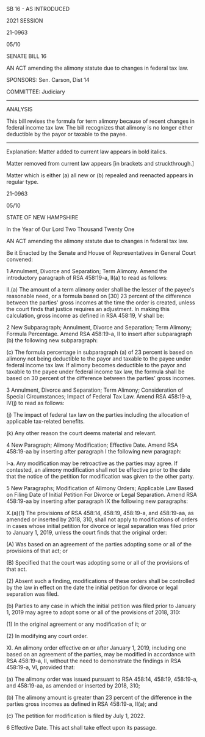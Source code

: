  SB 16 - AS INTRODUCED

 

 

2021 SESSION

 21-0963

 05/10

 

SENATE BILL 16

 

AN ACT amending the alimony statute due to changes in federal tax law.

 

SPONSORS: Sen. Carson, Dist 14

 

COMMITTEE: Judiciary

 

-----------------------------------------------------------------

 

ANALYSIS

 

 This bill revises the formula for term alimony because of recent changes in federal income tax law. The bill recognizes that alimony is no longer either deductible by the payor or taxable to the payee.

 

- - - - - - - - - - - - - - - - - - - - - - - - - - - - - - - - - - - - - - - - - - - - - - - - - - - - - - - - - - - - - - - - - - - - - - - - - - - 

 

Explanation: Matter added to current law appears in bold italics.

 Matter removed from current law appears [in brackets and struckthrough.]

 Matter which is either (a) all new or (b) repealed and reenacted appears in regular type.

 21-0963

 05/10

 

STATE OF NEW HAMPSHIRE

 

In the Year of Our Lord Two Thousand Twenty One

 

AN ACT amending the alimony statute due to changes in federal tax law.

 

Be it Enacted by the Senate and House of Representatives in General Court convened:

 

 1 Annulment, Divorce and Separation; Term Alimony. Amend the introductory paragraph of RSA 458:19-a, II(a) to read as follows:

 II.(a) The amount of a term alimony order shall be the lesser of the payee's reasonable need, or a formula based on [30] 23 percent of the difference between the parties' gross incomes at the time the order is created, unless the court finds that justice requires an adjustment.  In making this calculation, gross income as defined in RSA 458:19, V shall be: 

 2 New Subparagraph; Annulment, Divorce and Separation; Term Alimony; Formula Percentage. Amend RSA 458:19-a, II to insert after subparagraph (b) the following new subparagraph:

 (c) The formula percentage in subparagraph (a) of 23 percent is based on alimony not being deductible to the payor and taxable to the payee under federal income tax law. If alimony becomes deductible to the payor and taxable to the payee under federal income tax law, the formula shall be based on 30 percent of the difference between the parties' gross incomes. 

 3 Annulment, Divorce and Separation; Term Alimony; Consideration of Special Circumstances; Impact of Federal Tax Law. Amend RSA 458:19-a, IV(j) to read as follows:

 (j) The impact of federal tax law on the parties including the allocation of applicable tax-related benefits.

 (k) Any other reason the court deems material and relevant. 

 4 New Paragraph; Alimony Modification; Effective Date. Amend RSA 458:19-aa by inserting after paragraph I the following new paragraph:

 I-a. Any modification may be retroactive as the parties may agree. If contested, an alimony modification shall not be effective prior to the date that the notice of the petition for modification was given to the other party.

 5 New Paragraphs; Modification of Alimony Orders; Applicable Law Based on Filing Date of Initial Petition For Divorce or Legal Separation. Amend RSA 458:19-aa by inserting after paragraph IX the following new paragraphs:

 X.(a)(1) The provisions of RSA 458:14, 458:19, 458:19-a, and 458:19-aa, as amended or inserted by 2018, 310, shall not apply to modifications of orders in cases whose initial petition for divorce or legal separation was filed prior to January 1, 2019, unless the court finds that the original order:

 (A) Was based on an agreement of the parties adopting some or all of the provisions of that act; or

 (B) Specified that the court was adopting some or all of the provisions of that act.

 (2) Absent such a finding, modifications of these orders shall be controlled by the law in effect on the date the initial petition for divorce or legal separation was filed.

 (b) Parties to any case in which the initial petition was filed prior to January 1, 2019 may agree to adopt some or all of the provisions of 2018, 310:

 (1) In the original agreement or any modification of it; or

 (2) In modifying any court order.

 XI. An alimony order effective on or after January 1, 2019, including one based on an agreement of the parties, may be modified in accordance with RSA 458:19-a, II, without the need to demonstrate the findings in RSA 458:19-a, VI, provided that:

 (a) The alimony order was issued pursuant to RSA 458:14, 458:19, 458:19-a, and 458:19-aa, as amended or inserted by 2018, 310;

 (b) The alimony amount is greater than 23 percent of the difference in the parties gross incomes as defined in RSA 458:19-a, II(a); and

 (c) The petition for modification is filed by July 1, 2022.

 6 Effective Date. This act shall take effect upon its passage. 

